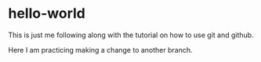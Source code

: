 # hello-world
This is just me following along with the tutorial on how to use git and github.

Here I am practicing making a change to another branch.
